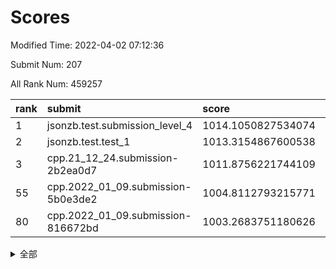 # Scores

Modified Time: 2022-04-02 07:12:36

Submit Num: 207

All Rank Num: 459257

| rank |               submit               |       score        |       sigma        | pk_num |
| :--- | :--------------------------------- | :----------------- | :----------------- | :----- |
| 1    | jsonzb.test.submission_level_4     | 1014.1050827534074 | 0.8429973802312426 | 8880   |
| 2    | jsonzb.test.test_1                 | 1013.3154867600538 | 0.8217077581007811 | 8876   |
| 3    | cpp.21_12_24.submission-2b2ea0d7   | 1011.8756221744109 | 0.7806848663344477 | 8878   |
| 55   | cpp.2022_01_09.submission-5b0e3de2 | 1004.8112793215771 | 0.725292855507975  | 8872   |
| 80   | cpp.2022_01_09.submission-816672bd | 1003.2683751180626 | 0.7134757058238678 | 8871   |


<details>
<summary>全部</summary>

| rank |                 submit                 |       score        |       sigma        | pk_num |
| :--- | :------------------------------------- | :----------------- | :----------------- | :----- |
| 1    | jsonzb.test.submission_level_4         | 1014.1050827534074 | 0.8429973802312426 | 8880   |
| 2    | jsonzb.test.test_1                     | 1013.3154867600538 | 0.8217077581007811 | 8876   |
| 3    | cpp.21_12_24.submission-2b2ea0d7       | 1011.8756221744109 | 0.7806848663344477 | 8878   |
| 4    | gobigger.level_3.submission_level_3_10 | 1011.2265054661167 | 0.7484668992253962 | 8877   |
| 5    | gobigger.level_3.submission_level_3_39 | 1011.2164605016742 | 0.7898529595560375 | 8873   |
| 6    | gobigger.level_3.submission_level_3_9  | 1011.1899436490753 | 0.793038558595576  | 8868   |
| 7    | gobigger.level_3.submission_level_3_37 | 1011.1442093987062 | 0.7735431591095658 | 8875   |
| 8    | gobigger.level_3.submission_level_3_31 | 1010.873147619303  | 0.7675241653926052 | 8878   |
| 9    | gobigger.level_3.submission_level_3_24 | 1010.8308777496732 | 0.7583576132642209 | 8869   |
| 10   | gobigger.level_3.submission_level_3_13 | 1010.8263044005666 | 0.7599752360698818 | 8869   |
| 11   | gobigger.level_3.submission_level_3_23 | 1010.7313544357826 | 0.7526125111394544 | 8873   |
| 12   | gobigger.level_3.submission_level_3_19 | 1010.6583957260345 | 0.7672625536782589 | 8872   |
| 13   | gobigger.level_3.submission_level_3_16 | 1010.5344024438465 | 0.7702734515696512 | 8873   |
| 14   | gobigger.level_3.submission_level_3_7  | 1010.4948960347159 | 0.7686832637588721 | 8873   |
| 15   | gobigger.level_3.submission_level_3_46 | 1010.4457878303313 | 0.7507644238846602 | 8866   |
| 16   | gobigger.level_3.submission_level_3_1  | 1010.3609427139854 | 0.7830520258669409 | 8874   |
| 17   | gobigger.level_3.submission_level_3_34 | 1010.3013963865072 | 0.7550060113847483 | 8876   |
| 18   | gobigger.level_3.submission_level_3_41 | 1010.2275151499243 | 0.7384371737109139 | 8875   |
| 19   | gobigger.level_3.submission_level_3_45 | 1010.1581922428697 | 0.7497918328147128 | 8875   |
| 20   | gobigger.level_3.submission_level_3_48 | 1010.1484004142055 | 0.7509406009263588 | 8875   |
| 21   | gobigger.level_3.submission_level_3_47 | 1010.1394197021452 | 0.7705380757433377 | 8876   |
| 22   | gobigger.level_3.submission_level_3_26 | 1010.104652736509  | 0.7826345362992355 | 8876   |
| 23   | gobigger.level_3.submission_level_3_36 | 1010.100548785064  | 0.7707252293856091 | 8871   |
| 24   | gobigger.level_3.submission_level_3_5  | 1010.0589885952877 | 0.759976874051792  | 8869   |
| 25   | gobigger.level_3.submission_level_3_49 | 1010.0066094868895 | 0.8008463021982168 | 8871   |
| 26   | gobigger.level_3.submission_level_3_42 | 1010.0028617215166 | 0.7496404081066474 | 8876   |
| 27   | gobigger.level_3.submission_level_3_8  | 1010.0018690493783 | 0.7489791869763488 | 8878   |
| 28   | gobigger.level_3.submission_level_3_20 | 1009.9924134288657 | 0.7458179737786035 | 8872   |
| 29   | gobigger.level_3.submission_level_3_2  | 1009.9878301114098 | 0.7730600194904284 | 8878   |
| 30   | gobigger.level_3.submission_level_3_38 | 1009.9796887300971 | 0.7492505835576452 | 8874   |
| 31   | gobigger.level_3.submission_level_3_15 | 1009.9632095554164 | 0.7625605784462538 | 8881   |
| 32   | gobigger.level_3.submission_level_3_3  | 1009.9295649506354 | 0.7489312625342285 | 8878   |
| 33   | gobigger.level_3.submission_level_3_44 | 1009.8916040337231 | 0.7659865248054815 | 8871   |
| 34   | gobigger.level_3.submission_level_3_40 | 1009.8700539299571 | 0.7589628237573528 | 8878   |
| 35   | gobigger.level_3.submission_level_3_35 | 1009.7990400718686 | 0.7527811935986665 | 8871   |
| 36   | gobigger.level_3.submission_level_3_6  | 1009.6649966998862 | 0.7411291886254019 | 8876   |
| 37   | gobigger.level_3.submission_level_3_18 | 1009.6621179560939 | 0.7490786212630443 | 8870   |
| 38   | gobigger.level_3.submission_level_3_17 | 1009.6143091196751 | 0.7435261867427029 | 8873   |
| 39   | gobigger.level_3.submission_level_3_43 | 1009.6054621402903 | 0.7546031121843008 | 8875   |
| 40   | gobigger.level_3.submission_level_3_27 | 1009.4638061023284 | 0.7581941355488698 | 8873   |
| 41   | gobigger.level_3.submission_level_3_33 | 1009.310182296234  | 0.7531323566232735 | 8873   |
| 42   | gobigger.level_3.submission_level_3_21 | 1009.2683387665205 | 0.7506045703494366 | 8879   |
| 43   | gobigger.level_3.submission_level_3_14 | 1009.2543160835738 | 0.7546846511182539 | 8875   |
| 44   | gobigger.level_3.submission_level_3_32 | 1009.1929509165785 | 0.7441147789605769 | 8876   |
| 45   | gobigger.level_3.submission_level_3_28 | 1009.1327706829214 | 0.7435002581602249 | 8868   |
| 46   | gobigger.level_3.submission_level_3_4  | 1009.095475380647  | 0.754585407248911  | 8872   |
| 47   | gobigger.level_3.submission_level_3_11 | 1008.913932354461  | 0.7543134113510616 | 8874   |
| 48   | gobigger.level_3.submission_level_3_25 | 1008.8659626859454 | 0.7377334234912218 | 8876   |
| 49   | gobigger.level_3.submission_level_3_29 | 1008.8502016004124 | 0.7276702426969142 | 8873   |
| 50   | gobigger.level_3.submission_level_3_0  | 1008.7989524434182 | 0.7546582143646261 | 8876   |
| 51   | gobigger.level_3.submission_level_3_12 | 1008.5601466897965 | 0.7600511790402211 | 8872   |
| 52   | gobigger.level_3.submission_level_3_30 | 1008.520217957188  | 0.7169190582087226 | 8874   |
| 53   | gobigger.level_3.submission_level_3_22 | 1008.4295759143583 | 0.7412528253278651 | 8878   |
| 54   | gobigger.level_1.submission_level_1_36 | 1004.9048464101705 | 0.7257890827392323 | 8873   |
| 55   | cpp.2022_01_09.submission-5b0e3de2     | 1004.8112793215771 | 0.725292855507975  | 8872   |
| 56   | gobigger.level_1.submission_level_1_49 | 1004.7548552218769 | 0.7165536380758654 | 8878   |
| 57   | gobigger.level_1.submission_level_1_35 | 1004.6951388944278 | 0.7183919117148784 | 8876   |
| 58   | gobigger.level_1.submission_level_1_5  | 1004.5160237974693 | 0.710486921174576  | 8869   |
| 59   | gobigger.level_1.submission_level_1_6  | 1004.5095068417451 | 0.7140939448291327 | 8876   |
| 60   | gobigger.level_1.submission_level_1_0  | 1004.4672047902918 | 0.7231150597433319 | 8874   |
| 61   | gobigger.level_1.submission_level_1_40 | 1004.3383025708298 | 0.7185446256218492 | 8873   |
| 62   | gobigger.level_1.submission_level_1_7  | 1004.3108039629157 | 0.7321390583331456 | 8877   |
| 63   | gobigger.level_1.submission_level_1_34 | 1004.2914949779492 | 0.7208094137765988 | 8873   |
| 64   | gobigger.level_1.submission_level_1_28 | 1004.2610050379111 | 0.7194343854560633 | 8877   |
| 65   | gobigger.level_1.submission_level_1_20 | 1004.235466881684  | 0.7188940693054515 | 8879   |
| 66   | gobigger.level_1.submission_level_1_2  | 1004.075511957231  | 0.7160243955473168 | 8877   |
| 67   | gobigger.level_1.submission_level_1_10 | 1003.9801169820175 | 0.7136426454975806 | 8876   |
| 68   | gobigger.level_1.submission_level_1_17 | 1003.7764901529621 | 0.7164508155180077 | 8876   |
| 69   | gobigger.level_1.submission_level_1_26 | 1003.6761978877169 | 0.723438901493634  | 8872   |
| 70   | gobigger.level_1.submission_level_1_44 | 1003.6581494185234 | 0.7152955731259314 | 8869   |
| 71   | gobigger.level_1.submission_level_1_29 | 1003.6466725158732 | 0.724448354071831  | 8876   |
| 72   | gobigger.level_1.submission_level_1_9  | 1003.6333151250011 | 0.72467137351731   | 8875   |
| 73   | gobigger.level_1.submission_level_1_11 | 1003.6079735957433 | 0.7180457825789203 | 8873   |
| 74   | gobigger.level_1.submission_level_1_39 | 1003.4888732315763 | 0.731430531400579  | 8869   |
| 75   | gobigger.level_1.submission_level_1_32 | 1003.4769889590984 | 0.7153707077995827 | 8875   |
| 76   | gobigger.level_1.submission_level_1_23 | 1003.4757872985059 | 0.71331922768955   | 8873   |
| 77   | gobigger.level_1.submission_level_1_15 | 1003.427481488483  | 0.7232354736016503 | 8876   |
| 78   | gobigger.level_1.submission_level_1_37 | 1003.4099733131515 | 0.710255352396069  | 8876   |
| 79   | gobigger.level_1.submission_level_1_41 | 1003.329944482546  | 0.720607668033377  | 8876   |
| 80   | cpp.2022_01_09.submission-816672bd     | 1003.2683751180626 | 0.7134757058238678 | 8871   |
| 81   | gobigger.level_1.submission_level_1_45 | 1003.2297175834294 | 0.7220959135883308 | 8878   |
| 82   | gobigger.level_1.submission_level_1_30 | 1003.2064173869544 | 0.7051291282872456 | 8876   |
| 83   | gobigger.level_1.submission_level_1_38 | 1003.1971021702692 | 0.7273141711224672 | 8874   |
| 84   | gobigger.level_1.submission_level_1_14 | 1003.1835625768811 | 0.7190834609153673 | 8879   |
| 85   | gobigger.level_1.submission_level_1_43 | 1003.1538298348454 | 0.7045839230450411 | 8874   |
| 86   | gobigger.level_1.submission_level_1_16 | 1003.138005405847  | 0.7075588229206884 | 8877   |
| 87   | gobigger.level_1.submission_level_1_1  | 1003.104350312057  | 0.7152568681812193 | 8876   |
| 88   | gobigger.level_1.submission_level_1_31 | 1003.0772977513574 | 0.7214013842063645 | 8871   |
| 89   | gobigger.level_1.submission_level_1_18 | 1003.0732885554763 | 0.7166975803752457 | 8876   |
| 90   | gobigger.level_1.submission_level_1_47 | 1002.974893575349  | 0.708569743973692  | 8870   |
| 91   | gobigger.level_1.submission_level_1_33 | 1002.9318969160842 | 0.70684513785403   | 8868   |
| 92   | gobigger.level_1.submission_level_1_3  | 1002.8846388335947 | 0.712291526068257  | 8878   |
| 93   | gobigger.level_1.submission_level_1_46 | 1002.86185013165   | 0.7079530119204394 | 8872   |
| 94   | gobigger.level_1.submission_level_1_4  | 1002.8401582757648 | 0.7184503554267783 | 8874   |
| 95   | gobigger.level_1.submission_level_1_24 | 1002.6781770623501 | 0.7198924708105473 | 8878   |
| 96   | gobigger.level_1.submission_level_1_22 | 1002.5903943285598 | 0.7027239466980336 | 8871   |
| 97   | gobigger.level_1.submission_level_1_25 | 1002.5536612742759 | 0.71638033916548   | 8875   |
| 98   | gobigger.level_1.submission_level_1_13 | 1002.4956855611919 | 0.7069028986009249 | 8876   |
| 99   | gobigger.level_1.submission_level_1_42 | 1002.3310543482545 | 0.7186853058023646 | 8877   |
| 100  | gobigger.level_1.submission_level_1_27 | 1002.2630899717    | 0.7062784223235126 | 8877   |
| 101  | gobigger.level_1.submission_level_1_48 | 1002.2224682125575 | 0.7173010108007613 | 8879   |
| 102  | gobigger.level_1.submission_level_1_19 | 1002.215276148556  | 0.7128308938044471 | 8875   |
| 103  | gobigger.level_1.submission_level_1_8  | 1002.1607892496935 | 0.6998484430889246 | 8876   |
| 104  | gobigger.level_1.submission_level_1_21 | 1002.1009462728942 | 0.713269863748849  | 8877   |
| 105  | gobigger.level_1.submission_level_1_12 | 1002.0422619704093 | 0.7159242206117754 | 8878   |
| 106  | gobigger.random.submission_random_32   | 998.071009568089   | 0.708541964815214  | 8876   |
| 107  | gobigger.random.submission_random_44   | 997.2087604909183  | 0.7005467626181068 | 8877   |
| 108  | gobigger.random.submission_random_6    | 997.1907748702168  | 0.7126267237910635 | 8871   |
| 109  | gobigger.random.submission_random_29   | 997.09580356116    | 0.7087921718636381 | 8873   |
| 110  | gobigger.random.submission_random_38   | 997.0400348201401  | 0.7033363310943107 | 8877   |
| 111  | gobigger.random.submission_random_9    | 997.0076340757906  | 0.7066362620481432 | 8877   |
| 112  | gobigger.random.submission_random_35   | 996.9372702629178  | 0.7011291682492434 | 8871   |
| 113  | gobigger.random.submission_random_31   | 996.8043768141156  | 0.6910902159907187 | 8877   |
| 114  | gobigger.random.submission_random_11   | 996.6166047898208  | 0.7052698407540199 | 8875   |
| 115  | gobigger.random.submission_random_4    | 996.5793714455485  | 0.7042227639683671 | 8877   |
| 116  | gobigger.random.submission_random_48   | 996.5528642966515  | 0.7070086819705749 | 8874   |
| 117  | gobigger.random.submission_random_28   | 996.418507587033   | 0.7022456420098603 | 8876   |
| 118  | gobigger.random.submission_random_8    | 996.3837700474332  | 0.7132694971040867 | 8874   |
| 119  | gobigger.random.submission_random_23   | 996.2862982062037  | 0.7077238990159201 | 8878   |
| 120  | gobigger.random.submission_random_10   | 996.2475828375217  | 0.7197880717069812 | 8869   |
| 121  | gobigger.random.submission_random_36   | 996.2216295541258  | 0.7043740322153934 | 8875   |
| 122  | gobigger.random.submission_random_26   | 996.1631220037596  | 0.703870239392387  | 8869   |
| 123  | gobigger.random.submission_random_16   | 996.1256285936171  | 0.7043637644043894 | 8875   |
| 124  | gobigger.random.submission_random_5    | 996.1205934836607  | 0.7029820865873886 | 8874   |
| 125  | gobigger.random.submission_random_25   | 996.0785118592017  | 0.7206043038156763 | 8875   |
| 126  | gobigger.random.submission_random_7    | 996.0662026526334  | 0.7228975503211962 | 8875   |
| 127  | gobigger.random.submission_random_13   | 996.0495477401834  | 0.720317053125493  | 8882   |
| 128  | gobigger.random.submission_random_34   | 996.0073562901802  | 0.7116497342496175 | 8869   |
| 129  | gobigger.random.submission_random_15   | 996.0053145952191  | 0.7237493425207978 | 8875   |
| 130  | gobigger.random.submission_random_17   | 995.9806032916526  | 0.7117863695600444 | 8870   |
| 131  | gobigger.random.submission_random_2    | 995.9568528335343  | 0.7080591151062285 | 8874   |
| 132  | gobigger.random.submission_random_21   | 995.9474773666027  | 0.7232543803957382 | 8880   |
| 133  | gobigger.random.submission_random_49   | 995.9372761486943  | 0.7174625653282651 | 8871   |
| 134  | gobigger.random.submission_random_22   | 995.9177845346755  | 0.6983755030215067 | 8870   |
| 135  | gobigger.random.submission_random_27   | 995.8482524273293  | 0.7009695833134075 | 8868   |
| 136  | gobigger.random.submission_random_46   | 995.8132371640442  | 0.7106038232833854 | 8876   |
| 137  | gobigger.random.submission_random_41   | 995.7699441574728  | 0.7171181123334212 | 8871   |
| 138  | gobigger.random.submission_random_18   | 995.7471411079789  | 0.7075533387876994 | 8877   |
| 139  | gobigger.random.submission_random_40   | 995.7341153117269  | 0.7011851556971267 | 8878   |
| 140  | gobigger.random.submission_random_30   | 995.7233392529151  | 0.7084131080340031 | 8880   |
| 141  | gobigger.random.submission_random_1    | 995.6965443556455  | 0.714479353973712  | 8875   |
| 142  | gobigger.random.submission_random_39   | 995.6485926963201  | 0.7003466115801954 | 8877   |
| 143  | gobigger.random.submission_random_33   | 995.6472970174082  | 0.7096827953795074 | 8874   |
| 144  | gobigger.random.submission_random_42   | 995.6351673440932  | 0.7141731936287601 | 8873   |
| 145  | gobigger.random.submission_random_12   | 995.6292910263408  | 0.7227683746590969 | 8873   |
| 146  | gobigger.random.submission_random_45   | 995.6172101350609  | 0.708559634364541  | 8872   |
| 147  | gobigger.random.submission_random_0    | 995.5288225672837  | 0.7117817214635858 | 8877   |
| 148  | gobigger.random.submission_random_47   | 995.4419980491385  | 0.6958316347513077 | 8874   |
| 149  | gobigger.random.submission_random_20   | 995.4019091080725  | 0.7117968310798953 | 8880   |
| 150  | gobigger.random.submission_random_24   | 995.3671297418986  | 0.6993947251231614 | 8872   |
| 151  | gobigger.random.submission_random_14   | 995.3494520951263  | 0.7006563078120837 | 8876   |
| 152  | gobigger.random.submission_random_3    | 995.3016646773125  | 0.7236137663653486 | 8882   |
| 153  | gobigger.level_2.submission_level_2_43 | 995.1520356937391  | 0.7172922353492829 | 8870   |
| 154  | gobigger.random.submission_random_19   | 995.1303393689652  | 0.7037514822840225 | 8880   |
| 155  | gobigger.random.submission_random_43   | 995.0272491548616  | 0.7178745601635895 | 8871   |
| 156  | gobigger.random.submission_random_37   | 994.9429980902378  | 0.6975950204937842 | 8874   |
| 157  | gobigger.level_2.submission_level_2_13 | 994.1693212358407  | 0.7460248046906086 | 8872   |
| 158  | gobigger.level_2.submission_level_2_4  | 994.1457463681857  | 0.7484284824396766 | 8876   |
| 159  | gobigger.level_2.submission_level_2_35 | 994.0290822976115  | 0.7417498905860177 | 8875   |
| 160  | gobigger.level_2.submission_level_2_27 | 993.8822508307546  | 0.7423465502040878 | 8875   |
| 161  | gobigger.level_2.submission_level_2_38 | 993.4606329618249  | 0.7136351963731822 | 8871   |
| 162  | gobigger.level_2.submission_level_2_40 | 993.408449913638   | 0.7308832679007975 | 8876   |
| 163  | gobigger.level_2.submission_level_2_32 | 993.2994014690853  | 0.7449308297330024 | 8878   |
| 164  | gobigger.level_2.submission_level_2_6  | 993.2912741542024  | 0.736941665985471  | 8878   |
| 165  | gobigger.level_2.submission_level_2_36 | 993.1168939925404  | 0.7349866941361668 | 8877   |
| 166  | gobigger.level_2.submission_level_2_47 | 993.0196478709572  | 0.7306697550257127 | 8872   |
| 167  | gobigger.level_2.submission_level_2_34 | 992.751771658849   | 0.744005158670574  | 8875   |
| 168  | gobigger.level_2.submission_level_2_1  | 992.6981476409961  | 0.7379274575097531 | 8878   |
| 169  | gobigger.level_2.submission_level_2_41 | 992.6778272992466  | 0.7293364086623018 | 8875   |
| 170  | gobigger.level_2.submission_level_2_28 | 992.6333968453556  | 0.729839974263949  | 8873   |
| 171  | gobigger.level_2.submission_level_2_31 | 992.5118747141307  | 0.7308120090201179 | 8873   |
| 172  | gobigger.level_2.submission_level_2_11 | 992.4647243898188  | 0.7528269145207714 | 8877   |
| 173  | gobigger.level_2.submission_level_2_24 | 992.3260828670957  | 0.7482171552022411 | 8881   |
| 174  | gobigger.level_2.submission_level_2_44 | 992.316769939061   | 0.7406546911809271 | 8875   |
| 175  | gobigger.level_2.submission_level_2_16 | 992.0943565585436  | 0.751652587011754  | 8873   |
| 176  | gobigger.level_2.submission_level_2_30 | 992.0536603889656  | 0.7443754665849716 | 8869   |
| 177  | gobigger.level_2.submission_level_2_37 | 991.9771734584208  | 0.7538311208203484 | 8870   |
| 178  | gobigger.level_2.submission_level_2_7  | 991.9600222040924  | 0.7264129501596653 | 8874   |
| 179  | gobigger.level_2.submission_level_2_46 | 991.9496912550491  | 0.7476506484036934 | 8878   |
| 180  | gobigger.level_2.submission_level_2_0  | 991.8801683979112  | 0.7434779999927593 | 8877   |
| 181  | gobigger.level_2.submission_level_2_39 | 991.8638894114313  | 0.7330149594839166 | 8869   |
| 182  | gobigger.level_2.submission_level_2_20 | 991.847902639791   | 0.7360609971306165 | 8870   |
| 183  | gobigger.level_2.submission_level_2_15 | 991.8259585529987  | 0.7637800397572714 | 8876   |
| 184  | gobigger.level_2.submission_level_2_12 | 991.8251590432077  | 0.767627089086209  | 8875   |
| 185  | gobigger.level_2.submission_level_2_23 | 991.7957551066172  | 0.74104177841536   | 8872   |
| 186  | gobigger.level_2.submission_level_2_14 | 991.7803496675834  | 0.7409426796885463 | 8874   |
| 187  | gobigger.level_2.submission_level_2_8  | 991.710662150288   | 0.7322959936476268 | 8875   |
| 188  | gobigger.level_2.submission_level_2_19 | 991.6369314802046  | 0.7583178056944663 | 8876   |
| 189  | gobigger.level_2.submission_level_2_5  | 991.6027528713555  | 0.7401515006179914 | 8872   |
| 190  | gobigger.level_2.submission_level_2_2  | 991.590120781386   | 0.7532043925374224 | 8867   |
| 191  | gobigger.level_2.submission_level_2_49 | 991.4823181534653  | 0.765891088537736  | 8872   |
| 192  | gobigger.level_2.submission_level_2_21 | 991.4563192523747  | 0.7469434544628243 | 8872   |
| 193  | gobigger.level_2.submission_level_2_25 | 991.4054780284366  | 0.7404574874365746 | 8875   |
| 194  | gobigger.level_2.submission_level_2_10 | 991.3863656878088  | 0.7521185332150663 | 8874   |
| 195  | gobigger.level_2.submission_level_2_48 | 991.3692929099196  | 0.7484705239752499 | 8878   |
| 196  | gobigger.level_2.submission_level_2_33 | 991.3226248176867  | 0.7437885147432528 | 8873   |
| 197  | gobigger.level_2.submission_level_2_3  | 991.2364764942917  | 0.7518757426271471 | 8878   |
| 198  | gobigger.level_2.submission_level_2_9  | 991.0823913314867  | 0.7722387705353986 | 8873   |
| 199  | gobigger.level_2.submission_level_2_29 | 991.0718197341266  | 0.749396365212437  | 8874   |
| 200  | gobigger.level_2.submission_level_2_26 | 990.9767798721424  | 0.7640027977025544 | 8874   |
| 201  | gobigger.level_2.submission_level_2_22 | 990.9590856650116  | 0.7495146666029109 | 8878   |
| 202  | gobigger.level_2.submission_level_2_45 | 990.8154449903052  | 0.7559313297425846 | 8883   |
| 203  | gobigger.level_2.submission_level_2_17 | 990.7586328885844  | 0.7872467828669213 | 8876   |
| 204  | gobigger.level_2.submission_level_2_18 | 990.5046138045706  | 0.7385695660046416 | 8875   |
| 205  | gobigger.level_2.submission_level_2_42 | 989.7069765223526  | 0.7713092455245047 | 8876   |
| 206  | gobigger.none.submission_none_0        | 977.6224849160517  | 1.4137969160523978 | 8875   |
| 207  | gobigger.none.submission_none_1        | 974.2509905662731  | 1.7696472743437301 | 8878   |

</details>